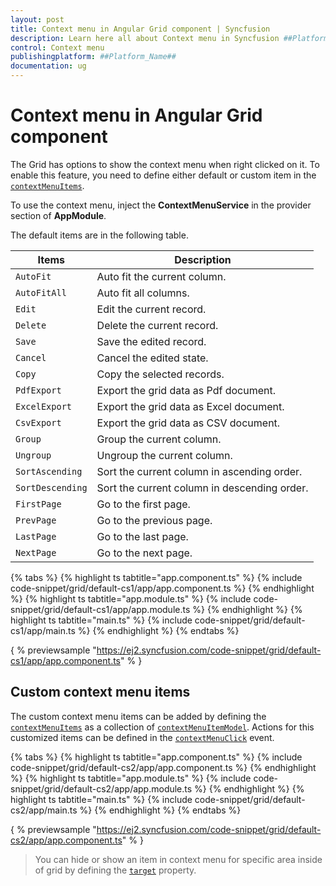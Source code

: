 ```yaml
---
layout: post
title: Context menu in Angular Grid component | Syncfusion
description: Learn here all about Context menu in Syncfusion ##Platform_Name## Grid component of Syncfusion Essential JS 2 and more.
control: Context menu 
publishingplatform: ##Platform_Name##
documentation: ug
---
```


# Context menu in Angular Grid component

The Grid has options to show the context menu when right clicked on it. To enable this feature,
you need to define either default or custom item in the
[`contextMenuItems`](../api/grid/#contextmenuitems).

To use the context menu, inject the **ContextMenuService** in the provider section of **AppModule**.

The default items are in the following table.

Items| Description
----|----
`AutoFit`|  Auto fit the current column.
`AutoFitAll` | Auto fit all columns.
`Edit`|  Edit the current record.
`Delete` | Delete the current record.
`Save` | Save the edited record.
`Cancel` | Cancel the edited state.
`Copy` | Copy the selected records.
`PdfExport` | Export the grid data as Pdf document.
`ExcelExport` | Export the grid data as Excel document.
`CsvExport` | Export the grid data as CSV document.
`Group` | Group the current column.
`Ungroup` | Ungroup the current column.
`SortAscending` | Sort the current column in ascending order.
`SortDescending` | Sort the current column in descending order.
`FirstPage` | Go to the first page.
`PrevPage` | Go to the previous page.
`LastPage` | Go to the last page.
`NextPage` | Go to the next page.

{% tabs %}
{% highlight ts tabtitle="app.component.ts" %}
{% include code-snippet/grid/default-cs1/app/app.component.ts %}
{% endhighlight %}
{% highlight ts tabtitle="app.module.ts" %}
{% include code-snippet/grid/default-cs1/app/app.module.ts %}
{% endhighlight %}
{% highlight ts tabtitle="main.ts" %}
{% include code-snippet/grid/default-cs1/app/main.ts %}
{% endhighlight %}
{% endtabs %}
  
{ % previewsample "https://ej2.syncfusion.com/code-snippet/grid/default-cs1/app/app.component.ts" % }

## Custom context menu items

The custom context menu items can be added by defining the
[`contextMenuItems`](../api/grid/#contextmenuitems) as a collection of
[`contextMenuItemModel`](../api/grid/contextMenuItemModel).
Actions for this customized items can be defined in the
[`contextMenuClick`](../api/grid/#contextmenuclick) event.

{% tabs %}
{% highlight ts tabtitle="app.component.ts" %}
{% include code-snippet/grid/default-cs2/app/app.component.ts %}
{% endhighlight %}
{% highlight ts tabtitle="app.module.ts" %}
{% include code-snippet/grid/default-cs2/app/app.module.ts %}
{% endhighlight %}
{% highlight ts tabtitle="main.ts" %}
{% include code-snippet/grid/default-cs2/app/main.ts %}
{% endhighlight %}
{% endtabs %}
  
{ % previewsample "https://ej2.syncfusion.com/code-snippet/grid/default-cs2/app/app.component.ts" % }

> You can hide or show an item in context menu for specific area inside of grid by defining the
[`target`](../api/grid/contextMenuItemModel/#target) property.

